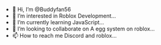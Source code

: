 - 👋 Hi, I’m @Buddyfan56
- 👀 I’m interested in Roblox Development...
- 🌱 I’m currently learning JavaScript...
- 💞️ I’m looking to collaborate on A egg system on roblox...
- 📫 How to reach me Discord and roblox...

<!---
Buddyfan56/Buddyfan56 is a ✨ special ✨ repository because its `README.md` (this file) appears on your GitHub profile.
You can click the Preview link to take a look at your changes.
--->
